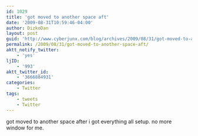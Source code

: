 ```yaml
---
id: 1029
title: 'got moved to another space aft'
date: '2009-08-31T10:59:46-04:00'
author: DizkoDan
layout: post
guid: 'http://www.cyberjunx.com/blog/archives/2009/08/31/got-moved-to-another-space-aft/'
permalink: /2009/08/31/got-moved-to-another-space-aft/
aktt_notify_twitter:
    - 'yes'
ljID:
    - '993'
aktt_twitter_id:
    - '3666884931'
categories:
    - Twitter
tags:
    - tweets
    - Twitter
---
```


got moved to another space after i got everything all setup. no more window for me.